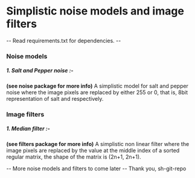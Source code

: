 # Simplistic noise models and image filters

-- Read requirements.txt for dependencies. --

### Noise models

##### 1. Salt and Pepper noise :-
**(see noise package for more info)**
A simplistic model for salt and pepper noise where the image pixels are replaced by either 255 or 0, that is, 8bit representation of salt and respectively.


### Image filters

##### 1. Median filter :- 
**(see filters package for more info)**
A simplistic non linear filter where the image pixels are replaced by the value at the middle index of a sorted regular matrix, the shape of the matrix is (2n+1, 2n+1).

-- More noise models and filters to come later --
Thank you,
sh-git-repo